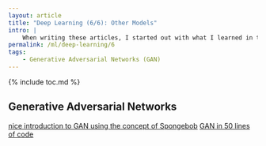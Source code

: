 ```yaml
---
layout: article
title: "Deep Learning (6/6): Other Models"
intro: |
    When writing these articles, I started out with what I learned in the Coursera Courses. Doing so helped structuring the content into topics and so much of what is written in chapters 1 to 5 more or less follows the syllabus from Coursera. However, there is a lot more to explore in Deep Learning. DL is a very active field of research and so there is no shortage of new concepts, ideas or approaches. This page serves as a bucket to collect knowledge about those topics that were either left out completely or only treated superficially in the Coursera courses (or maybe did not even exist when the course was launched).
permalink: /ml/deep-learning/6
tags:
    - Generative Adversarial Networks (GAN)
---
```


{% include toc.md %}

## Generative Adversarial Networks

[nice introduction to GAN using the concept of Spongebob](https://medium.com/p/54deab2fce39)
[GAN in 50 lines of code](https://medium.com/@devnag/generative-adversarial-networks-gans-in-50-lines-of-code-pytorch-e81b79659e3f)